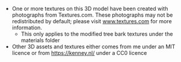 + One or more textures on this 3D model have been created with photographs from Textures.com. These photographs may not be redistributed by default; please visit www.textures.com for more information.
  - This only applies to the modified tree bark textures under the materials folder
+ Other 3D assets and textures either comes from me under an MIT licence or from https://kenney.nl/ under a CC0 licence 
